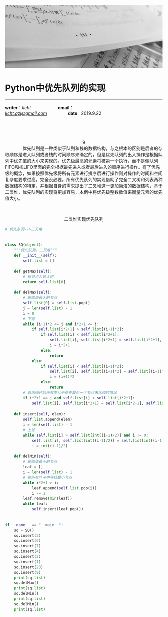 ![image](https://raw.githubusercontent.com/lIchtg/lichtg.github.io/master/images/6.jpeg)

# __Python中优先队列的实现__

------

__writer__：*lIcht*  &nbsp;&nbsp;&nbsp;&nbsp;&nbsp;&nbsp;&nbsp;&nbsp;&nbsp;&nbsp;&nbsp;&nbsp;&nbsp;&nbsp;&nbsp;&nbsp;&nbsp;&nbsp;&nbsp;&nbsp; __email__：*lIcht.gzl@gmail.com*&nbsp;&nbsp;&nbsp;&nbsp;&nbsp;&nbsp;&nbsp;&nbsp;&nbsp;&nbsp;&nbsp;&nbsp;&nbsp;&nbsp;&nbsp;&nbsp;&nbsp;__date__:&nbsp;&nbsp;2019.9.22

&nbsp;

&nbsp;

<center>9</center>
&ensp;&ensp;&ensp;&ensp;&ensp;&ensp;&ensp;&ensp;优先队列是一种类似于队列和栈的数据结构，与之根本的区别是后者的存取顺序是进入队列或者栈的时间顺序来确定的，但是优先队列的出入操作是根据队列中优先值的大小来实现的。优先级最高的元素将被第一个执行，而不是像队列FIFO和栈LIFO里面的完全根据最先进入或者最后进入的顺序进行操作。有了优先级的概念，如果按照优先级将所有元素进行排序后进行操作则对操作的时间和空间复杂度要求过高，完全没必要。所有优先队列的实现借助了完全二叉树和列表两种数据结构的特定，并根据自身的需求提出了二叉堆这一更加简洁的数据结构，基于二叉堆，优先队列的实现将更加容易，本例中将优先级整数数值来衡量元素的优先值大小。

&nbsp;

<center>二叉堆实现优先队列</center>

```python
# 优先队列-->二叉堆


class SQ(object):
    """优先队列，二叉堆"""
    def __init__(self):
        self.list = []

    def getMax(self):
        # 根节点为最大树
        return self.list[0]

    def delMax(self):
        # 删除值最大的节点
        self.list[0] = self.list.pop()
        j = len(self.list) - 1
        i = 0
        # 下滤
        while (i+1)*2 <= j and i*2+1 <= j:
            if self.list[i*2+1] > self.list[(i+1)*2]:
                if self.list[i] < self.list[i*2+1]:
                    self.list[i], self.list[i*2+1] = self.list[i*2+1], self.list[i]
                    i = i*2+1
                else:
                    return
            else:
                if self.list[i] < self.list[(i+1)*2]:
                    self.list[i], self.list[(i+1)*2] = self.list[(i+1)*2], self.list[i]
                    i = (i+1)*2
                else:
                    return
        # 退出循环后还有左儿子处在最后一个节点未比较的情况
        if i*2+1 == j and self.list[i] < self.list[i*2+1]:
            self.list[i], self.list[i*2+1] = self.list[i*2+1], self.list[i]

    def insert(self, elem):
        self.list.append(elem)
        i = len(self.list) - 1
        # 上滤
        while self.list[i] > self.list[int((i-1)/2)] and i != 0:
            self.list[i], self.list[int((i-1)/2)] = self.list[int((i-1)/2)], self.list[i]
            i = int((i-1)/2)

    def delMin(self):
        # 删除值最小的节点
        leaf = []
        i = len(self.list) - 1
        # 在所有叶子中寻找最小节点
        while i*2+1 > i:
            leaf.append(self.list.pop(i))
            i -= 1
        leaf.remove(min(leaf))
        while leaf:
            self.insert(leaf.pop())


if __name__ == "__main__":
    sq = SQ()
    sq.insert(3)
    sq.insert(6)
    sq.insert(7)
    sq.insert(4)
    sq.insert(2)
    sq.insert(1)
    sq.insert(23)
    sq.insert(9)
    print(sq.list)
    sq.delMax()
    print(sq.list)
    sq.delMin()
    print(sq.list)
    sq.delMin()
    print(sq.list)

```




